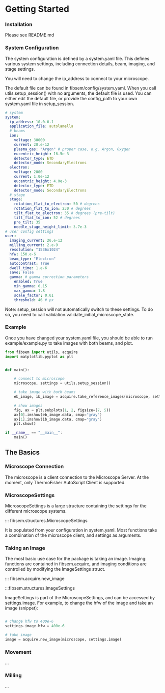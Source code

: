 # Getting Started


### Installation

Please see README.md

### System Configuration

The system configuration is defined by a system.yaml file. This defines various system settings, including connection details, beam, imaging, and stage settings. 

You will need to change the ip_address to connect to your microscope. 

The default file can be found in fibsem/config/system.yaml. When you call utils.setup_session() with no arguments, the default file is used. You can either edit the default file, or provide the config_path to your own system.yaml file in setup_session.


```yaml
# system
system:
  ip_address: 10.0.0.1
  application_file: autolamella
  # beams
  ion:
    voltage: 30000
    current: 20.e-12
    plasma_gas: "Argon" # proper case, e.g. Argon, Oxygen
    eucentric_height: 16.5e-3
    detector_type: ETD
    detector_mode: SecondaryElectrons
  electron:
    voltage: 2000
    current: 1.0e-12
    eucentric_height: 4.0e-3
    detector_type: ETD
    detector_mode: SecondaryElectrons
  # stage
  stage:
    rotation_flat_to_electron: 50 # degrees
    rotation_flat_to_ion: 230 # degrees
    tilt_flat_to_electron: 35 # degrees (pre-tilt)
    tilt_flat_to_ion: 52 # degrees
    pre_tilt: 35
    needle_stage_height_limit: 3.7e-3
# user config settings
user:
  imaging_current: 20.e-12
  milling_current: 2.e-9
  resolution: "1536x1024"
  hfw: 150.e-6  
  beam_type: "Electron"
  autocontrast: True
  dwell_time: 1.e-6
  save: False
  gamma: # gamma correction parameters
    enabled: True
    min_gamma: 0.15
    max_gamma: 1.8
    scale_factor: 0.01
    threshold: 46 # px
```

Note: setup_session will not automatically switch to these settings. To do so, you need to call validation.validate_initial_microscope_state.


### Example
Once you have changed your system.yaml file, you should be able to run example/example.py to take images with both beams, and plot.

```python
from fibsem import utils, acquire
import matplotlib.pyplot as plt


def main():

    # connect to microscope
    microscope, settings = utils.setup_session()

    # take image with both beams
    eb_image, ib_image = acquire.take_reference_images(microscope, settings.image)

    # show images
    fig, ax = plt.subplots(1, 2, figsize=(7, 5))
    ax[0].imshow(eb_image.data, cmap="gray")
    ax[1].imshow(ib_image.data, cmap="gray")
    plt.show()

if __name__ == "__main__":
    main()

```

## The Basics

### Microscope Connection

The microscope is a client connection to the Microscope Server. At the moment, only ThermoFisher AutoScript Client is supported. 

### MicroscopeSettings

MicroscopeSettings is a large structure containing the settings for the different microscope systems.

::: fibsem.structures.MicroscopeSettings

It is populated from your configuration in system.yaml. Most functions take a combination of the microscope client, and settings as arguments. 

### Taking an Image

The most basic use case for the package is taking an image. Imaging functions are contained in fibsem.acquire, and imaging conditions are controlled by modifying the ImageSettings struct.

::: fibsem.acquire.new_image

:::fibsem.structures.ImageSettings

ImageSettings is part of the MicroscopeSettings, and can be accessed by settings.image. For example, to change the hfw of the image and take an image (snippet):

```python

# change hfw to 400e-6
settings.image.hfw = 400e-6

# take image
image = acquire.new_image(microscope, settings.image)


```

### Movement
...

### Milling
...